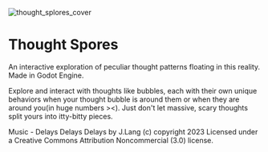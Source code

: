 ![thought_splores_cover](https://github.com/user-attachments/assets/6d32fa23-c9ef-48fb-99d2-1e10b7146518)

# Thought Spores
 An interactive exploration of peculiar thought patterns floating in this reality.
 Made in Godot Engine.

Explore and interact with thoughts like bubbles, each with their own unique behaviors when your thought bubble is around them or when they are around you(in huge numbers ><). 
Just don't let massive, scary thoughts split yours into itty-bitty pieces.

Music - Delays Delays Delays by J.Lang (c) copyright 2023 Licensed under a Creative Commons Attribution Noncommercial  (3.0) license.
